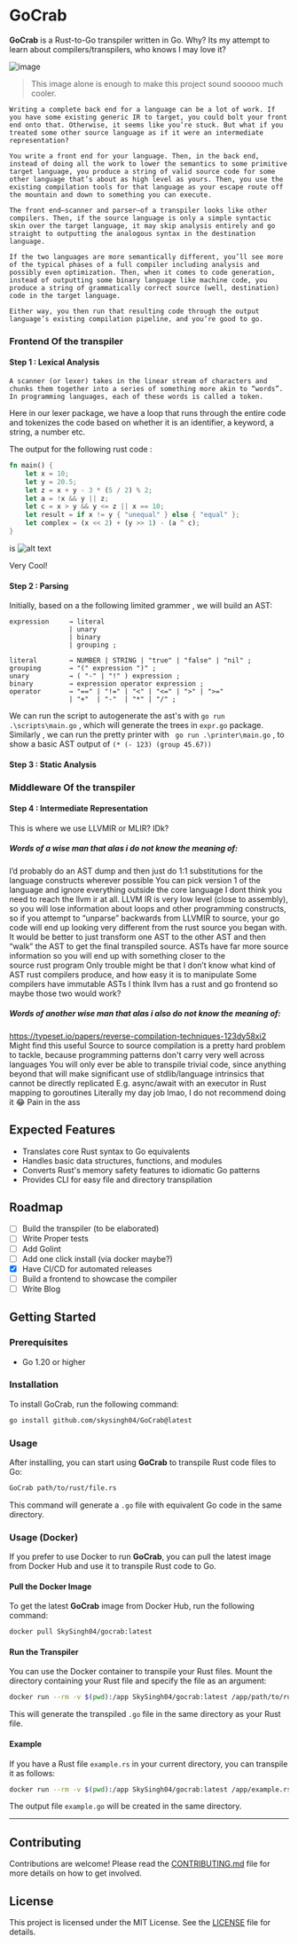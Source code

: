 # GoCrab

**GoCrab** is a Rust-to-Go transpiler written in Go. Why? Its my attempt to learn about compilers/transpilers, who knows I may love it?

![image](https://github.com/user-attachments/assets/e40870c1-51d8-486b-a036-c52f170b7c49)

> This image alone is enough to make this project sound sooooo much cooler.

```
Writing a complete back end for a language can be a lot of work. If you have some existing generic IR to target, you could bolt your front end onto that. Otherwise, it seems like you’re stuck. But what if you treated some other source language as if it were an intermediate representation?

You write a front end for your language. Then, in the back end, instead of doing all the work to lower the semantics to some primitive target language, you produce a string of valid source code for some other language that’s about as high level as yours. Then, you use the existing compilation tools for that language as your escape route off the mountain and down to something you can execute.

The front end—scanner and parser—of a transpiler looks like other compilers. Then, if the source language is only a simple syntactic skin over the target language, it may skip analysis entirely and go straight to outputting the analogous syntax in the destination language.

If the two languages are more semantically different, you’ll see more of the typical phases of a full compiler including analysis and possibly even optimization. Then, when it comes to code generation, instead of outputting some binary language like machine code, you produce a string of grammatically correct source (well, destination) code in the target language.

Either way, you then run that resulting code through the output language’s existing compilation pipeline, and you’re good to go.
```
### Frontend Of the transpiler

#### Step 1 : Lexical Analysis
```
A scanner (or lexer) takes in the linear stream of characters and chunks them together into a series of something more akin to “words”. In programming languages, each of these words is called a token. 
```

Here in our lexer package, we have a loop that runs through the entire code and tokenizes the code based on whether it is an identifier, a keyword, a string, a number etc.

The output for the following rust code :
```rust
fn main() {
    let x = 10;
    let y = 20.5;
    let z = x + y - 3 * (5 / 2) % 2;
    let a = !x && y || z;
    let c = x > y && y <= z || x == 10;
    let result = if x != y { "unequal" } else { "equal" };
    let complex = (x << 2) + (y >> 1) - (a ^ c);
}
```
is 
![alt text](image.png)

Very Cool!

#### Step 2 : Parsing

Initially, based on a the following limited grammer , we will build an AST:
```
expression     → literal
               | unary
               | binary
               | grouping ;

literal        → NUMBER | STRING | "true" | "false" | "nil" ;
grouping       → "(" expression ")" ;
unary          → ( "-" | "!" ) expression ;
binary         → expression operator expression ;
operator       → "==" | "!=" | "<" | "<=" | ">" | ">="
               | "+"  | "-"  | "*" | "/" ;
```

We can run the script to autogenerate the ast's with `go run .\scripts\main.go` , which will generate the trees in `expr.go` package.
Similarly , we can run the pretty printer with ` go run .\printer\main.go` , to show a basic AST output of `(* (- 123) (group 45.67))`


#### Step 3 : Static Analysis


### Middleware Of the transpiler

#### Step 4 : Intermediate Representation

This is where we use LLVMIR or MLIR? IDk?
##### Words of a wise man that alas i do not know the meaning of: 
I’d probably do an AST dump and then just do 1:1 substitutions for the language constructs wherever possible 
You can pick version 1 of the language and ignore everything outside the core language
I dont think you need to reach the llvm ir at all. LLVM IR is very low level (close to assembly), so you will lose information about loops and other programming constructs, so if you attempt to “unparse” backwards from LLVMIR to source, your go code will end up looking very different from the rust source you began with.
It would be better to just transform one AST to the other AST and then “walk” the AST to get the final transpiled source. ASTs have far more source information so you will end up with something closer to the source rust program
Only trouble might be that I don’t know what kind of AST rust compilers produce, and how easy it is to manipulate
Some compilers have immutable ASTs
I think llvm has a rust and go frontend so maybe those two would work?
##### Words of another wise man that alas i also do not know the meaning of: 
https://typeset.io/papers/reverse-compilation-techniques-123dy58xi2
Might find this useful
Source to source compilation is a pretty hard problem to tackle, because programming patterns don't carry very well across languages
You will only ever be able to transpile trivial code, since anything beyond that will make significant use of stdlib/language intrinsics that cannot be directly replicated
E.g. async/await with an executor in Rust mapping to goroutines
Literally my day job lmao, I do not recommend doing it 😂
Pain in the ass



## Expected Features

- Translates core Rust syntax to Go equivalents
- Handles basic data structures, functions, and modules
- Converts Rust's memory safety features to idiomatic Go patterns
- Provides CLI for easy file and directory transpilation

## Roadmap

- [ ] Build the transpiler (to be elaborated)
- [ ] Write Proper tests
- [ ] Add Golint
- [ ] Add one click install (via docker maybe?)
- [x] Have CI/CD for automated releases
- [ ] Build a frontend to showcase the compiler
- [ ] Write Blog

## Getting Started

### Prerequisites

- Go 1.20 or higher

### Installation

To install GoCrab, run the following command:

```sh
go install github.com/skysingh04/GoCrab@latest
```

### Usage

After installing, you can start using **GoCrab** to transpile Rust code files to Go:

```sh
GoCrab path/to/rust/file.rs
```

This command will generate a `.go` file with equivalent Go code in the same directory.

### Usage (Docker)

If you prefer to use Docker to run **GoCrab**, you can pull the latest image from Docker Hub and use it to transpile Rust code to Go. 

#### Pull the Docker Image
To get the latest **GoCrab** image from Docker Hub, run the following command:

```sh
docker pull SkySingh04/gocrab:latest
```

#### Run the Transpiler
You can use the Docker container to transpile your Rust files. Mount the directory containing your Rust file and specify the file as an argument:

```sh
docker run --rm -v $(pwd):/app SkySingh04/gocrab:latest /app/path/to/rust/file.rs
```

This will generate the transpiled `.go` file in the same directory as your Rust file.

#### Example
If you have a Rust file `example.rs` in your current directory, you can transpile it as follows:

```sh
docker run --rm -v $(pwd):/app SkySingh04/gocrab:latest /app/example.rs
```

The output file `example.go` will be created in the same directory.

---


## Contributing

Contributions are welcome! Please read the [CONTRIBUTING.md](CONTRIBUTING.md) file for more details on how to get involved.

## License

This project is licensed under the MIT License. See the [LICENSE](LICENSE) file for details.
